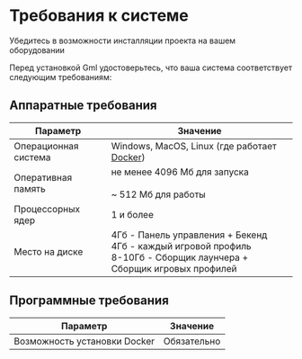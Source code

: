 # Требования к системе

Убедитесь в возможности инсталляции проекта на вашем оборудовании

Перед установкой Gml удостоверьтесь, что ваша система соответствует следующим требованиям:

## Аппаратные требования

| Параметр             | Значение                                                                                                                         |
|----------------------|----------------------------------------------------------------------------------------------------------------------------------|
| Операционная система | Windows, MacOS, Linux (где работает [Docker](https://www.docker.com))                                                            |
| Оперативная память   | не менее 4096 Мб для запуска<br/><br/> ~ 512 Мб для работы                                                                       |
| Процессорных ядер    | 1 и более                                                                                                                        |
| Место на диске       | 4Гб - Панель управления + Бекенд<br/>4Гб - каждый игровой профиль<br/>8-10Гб - Сборщик лаунчера + Сборщик игровых профилей <br/> |

## Программные требования
| Параметр                     | Значение         |
|------------------------------|------------------|
| Возможность установки Docker | Обязательно      |